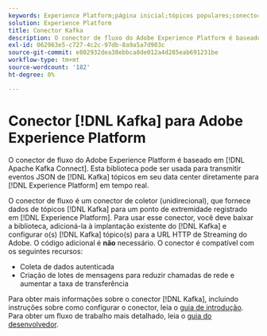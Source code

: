 ```yaml
---
keywords: Experience Platform;página inicial;tópicos populares;conector kafka;kafka;;home;popular topics;kafka;kafka connector;Kafka;
solution: Experience Platform
title: Conector Kafka
description: O conector de fluxo do Adobe Experience Platform é baseado no Apache Kafka Connect. Essa biblioteca pode ser usada para transmitir eventos JSON de tópicos Kafka em seu data center diretamente para o Experience Platform em tempo real.
exl-id: 062963e5-c727-4c2c-97db-8a9a5a7d903c
source-git-commit: e802932dea38ebbca8de012a4d285eab691231be
workflow-type: tm+mt
source-wordcount: '182'
ht-degree: 0%

---
```


# Conector [!DNL Kafka] para Adobe Experience Platform

O conector de fluxo do Adobe Experience Platform é baseado em [!DNL Apache Kafka Connect]. Esta biblioteca pode ser usada para transmitir eventos JSON de [!DNL Kafka] tópicos em seu data center diretamente para [!DNL Experience Platform] em tempo real.

O conector de fluxo é um conector de coletor (unidirecional), que fornece dados de tópicos [!DNL Kafka] para um ponto de extremidade registrado em [!DNL Experience Platform]. Para usar esse conector, você deve baixar a biblioteca, adicioná-la à implantação existente do [!DNL Kafka] e configurar o(s) [!DNL Kafka] tópico(s) para a URL HTTP de Streaming do Adobe. O código adicional é **não** necessário. O conector é compatível com os seguintes recursos:

- Coleta de dados autenticada
- Criação de lotes de mensagens para reduzir chamadas de rede e aumentar a taxa de transferência

Para obter mais informações sobre o conector [!DNL Kafka], incluindo instruções sobre como configurar o conector, leia o [guia de introdução](https://github.com/adobe/experience-platform-streaming-connect). Para obter um fluxo de trabalho mais detalhado, leia o [guia do desenvolvedor](https://www.adobe.com/go/kafka-connector-developer-guide).
